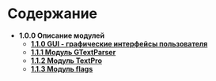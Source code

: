 # Содержание #
  * **1.0.0 Описание модулей**
    * **[1.1.0 GUI - графические интерфейсы пользователя](http://code.google.com/p/archetypeui/wiki/110_ru)**
    * **[1.1.1 Модуль GTextParser](http://code.google.com/p/archetypeui/wiki/111_ru)**
    * **[1.1.2 Модуль TextPro](http://code.google.com/p/archetypeui/wiki/112_ru)**
    * **[1.1.3 Модуль flags](http://code.google.com/p/archetypeui/wiki/113_ru)**